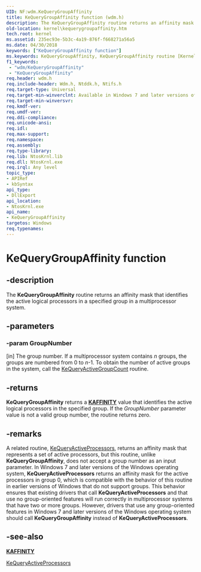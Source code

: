 ```yaml
---
UID: NF:wdm.KeQueryGroupAffinity
title: KeQueryGroupAffinity function (wdm.h)
description: The KeQueryGroupAffinity routine returns an affinity mask that identifies the active logical processors in a specified group in a multiprocessor system.
old-location: kernel\kequerygroupaffinity.htm
tech.root: kernel
ms.assetid: 235ec93e-5b3c-4a19-876f-f668271a56a5
ms.date: 04/30/2018
keywords: ["KeQueryGroupAffinity function"]
ms.keywords: KeQueryGroupAffinity, KeQueryGroupAffinity routine [Kernel-Mode Driver Architecture], k105_9116eade-e2ed-47f4-a204-c21d456371b0.xml, kernel.kequerygroupaffinity, wdm/KeQueryGroupAffinity
f1_keywords:
 - "wdm/KeQueryGroupAffinity"
 - "KeQueryGroupAffinity"
req.header: wdm.h
req.include-header: Wdm.h, Ntddk.h, Ntifs.h
req.target-type: Universal
req.target-min-winverclnt: Available in Windows 7 and later versions of Windows.
req.target-min-winversvr: 
req.kmdf-ver: 
req.umdf-ver: 
req.ddi-compliance: 
req.unicode-ansi: 
req.idl: 
req.max-support: 
req.namespace: 
req.assembly: 
req.type-library: 
req.lib: NtosKrnl.lib
req.dll: NtosKrnl.exe
req.irql: Any level
topic_type:
- APIRef
- kbSyntax
api_type:
- DllExport
api_location:
- NtosKrnl.exe
api_name:
- KeQueryGroupAffinity
targetos: Windows
req.typenames: 
---
```


# KeQueryGroupAffinity function


## -description


The <b>KeQueryGroupAffinity</b> routine returns an affinity mask that identifies the active logical processors in a specified group in a multiprocessor system.


## -parameters




### -param GroupNumber 
[in]
The group number. If a multiprocessor system contains <i>n</i> groups, the groups are numbered from 0 to <i>n</i>-1. To obtain the number of active groups in the system, call the <a href="https://docs.microsoft.com/windows-hardware/drivers/ddi/ntddk/nf-ntddk-kequeryactivegroupcount">KeQueryActiveGroupCount</a> routine. 


## -returns



<b>KeQueryGroupAffinity</b> returns a [**KAFFINITY**](https://docs.microsoft.com/windows-hardware/drivers/kernel/interrupt-affinity-and-priority#about-kaffinity) value that identifies the active logical processors in the specified group. If the <i>GroupNumber</i> parameter value is not a valid group number, the routine returns zero. 




## -remarks



A related routine, <a href="https://docs.microsoft.com/windows-hardware/drivers/ddi/wdm/nf-wdm-kequeryactiveprocessors">KeQueryActiveProcessors</a>, returns an affinity mask that represents a set of active processors, but this routine, unlike <b>KeQueryGroupAffinity</b>, does not accept a group number as an input parameter. In Windows 7 and later versions of the Windows operating system, <b>KeQueryActiveProcessors</b> returns an affinity mask for the active processors in group 0, which is compatible with the behavior of this routine in earlier versions of Windows that do not support groups. This behavior ensures that existing drivers that call <b>KeQueryActiveProcessors</b> and that use no group-oriented features will run correctly in multiprocessor systems that have two or more groups. However, drivers that use any group-oriented features in Windows 7 and later versions of the Windows operating system should call <b>KeQueryGroupAffinity</b> instead of <b>KeQueryActiveProcessors</b>. 




## -see-also




[**KAFFINITY**](https://docs.microsoft.com/windows-hardware/drivers/kernel/interrupt-affinity-and-priority#about-kaffinity)



<a href="https://docs.microsoft.com/windows-hardware/drivers/ddi/wdm/nf-wdm-kequeryactiveprocessors">KeQueryActiveProcessors</a>
 

 


